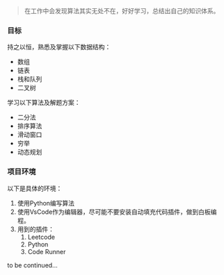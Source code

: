 > 在工作中会发现算法其实无处不在，好好学习，总结出自己的知识体系。

### 目标
持之以恒，熟悉及掌握以下数据结构：
- 数组
- 链表
- 栈和队列
- 二叉树

学习以下算法及解题方案：
- 二分法
- 排序算法
- 滑动窗口
- 穷举
- 动态规划

### 项目环境
以下是具体的环境：

1. 使用Python编写算法
2. 使用VsCode作为编辑器，尽可能不要安装自动填充代码插件，做到白板编程。
3. 用到的插件：
   1. Leetcode
   2. Python
   3. Code Runner

to be continued...
